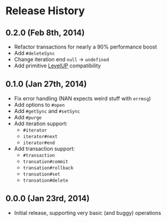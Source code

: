 
# Release History

## 0.2.0 (Feb 8th, 2014)

  * Refactor transactions for nearly a 90% performance boost
  * Add `#deleteSync`
  * Change iteration end `null` -> `undefined`
  * Add primitive [LevelUP](https://github.com/rvagg/node-levelup) compatibility

## 0.1.0 (Jan 27th, 2014)

  * Fix error handling (NAN expects weird stuff with `errmsg`)
  * Add options to `#open`
  * Add `#getSync` and `#setSync`
  * Add `#purge`
  * Add iteration support:
      - `#iterator`
      - `iterator#next`
      - `iterator#end`
  * Add transaction support:
      - `#transaction`
      - `transation#commit`
      - `transation#rollback`
      - `transation#set`
      - `transation#delete`

## 0.0.0 (Jan 23rd, 2014)

  * Initial release, supporting very basic (and buggy) operations